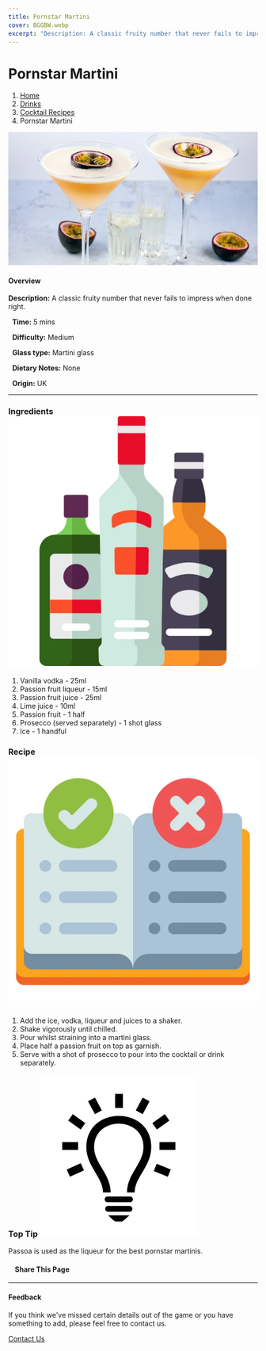 ```yaml
---
title: Pornstar Martini
cover: BGGBW.webp
excerpt: "Description: A classic fruity number that never fails to impress when done right."
---
```


# Pornstar Martini

1.  [Home](/)
2.  [Drinks](drinks)
3.  [Cocktail Recipes](drinks/cocktailrecipes)
4.  Pornstar Martini

![](/images/pornstar-martini.webp)

#### Overview

**Description:** A classic fruity number that never fails to impress when done right.

  **Time:** 5 mins

  **Difficulty:** Medium

  **Glass type:** Martini glass

  **Dietary Notes:** None

  **Origin:** UK

* * *

### Ingredients ![target](/images/liquor.webp)

1.  Vanilla vodka - 25ml
2.  Passion fruit liqueur - 15ml
3.  Passion fruit juice - 25ml
4.  Lime juice - 10ml
5.  Passion fruit - 1 half
6.  Prosecco (served separately) - 1 shot glass
7.  Ice - 1 handful

### Recipe ![target](/images/rules.webp)

1.  Add the ice, vodka, liqueur and juices to a shaker.
2.  Shake vigorously until chilled.
3.  Pour whilst straining into a martini glass.
4.  Place half a passion fruit on top as garnish.
5.  Serve with a shot of prosecco to pour into the cocktail or drink separately.

### Top Tip ![target](/images/lightbulb.webp)

Passoa is used as the liqueur for the best pornstar martinis.

####     Share This Page

[](https://www.facebook.com/sharer/sharer.php?u=beergogglegames.co.uk/Drinks/CocktailRecipes/pornstar-martini)[](https://www.instagram.com/direct/new/)[](https://twitter.com/intent/tweet?url=beergogglegames.co.uk/Drinks/CocktailRecipes/pornstar-martini)

* * *

#### Feedback

If you think we've missed certain details out of the game or you have something to add, please feel free to contact us.

  
  
  
[Contact Us](contact)
